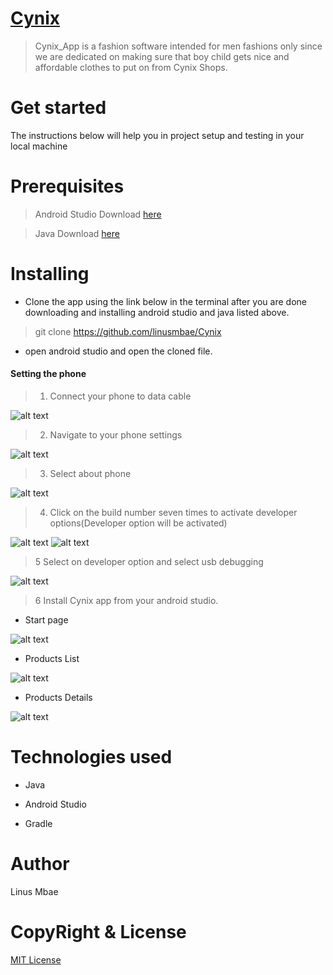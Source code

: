 # [Cynix](https://github.com/linusmbae/Cynix)

> Cynix_App is a fashion  software intended for men fashions only since we are dedicated on making sure that boy child gets nice and affordable clothes to put on from Cynix Shops.

# Get started

The instructions below will help you in project setup and testing in your local machine

# Prerequisites

> Android Studio Download [here](https://developer.android.com/studio/install)

> Java Download [here](https://www.oracle.com/java/technologies/javase-jdk11-downloads.html)

# Installing

* Clone the app using the link below in the terminal after you are done downloading and installing android studio and java listed above.

> git clone https://github.com/linusmbae/Cynix

* open android studio and open the cloned file.

#### Setting the phone

> 1. Connect your phone to data cable

![alt text](https://github.com/linusmbae/Cynix/blob/master/app/src/main/res/drawable-v24/front.jpg)

> 2. Navigate to your phone settings

![alt text](https://github.com/linusmbae/Cynix/blob/master/app/src/main/res/drawable-v24/1.jpeg)

> 3. Select about phone

![alt text](https://github.com/linusmbae/Cynix/blob/master/app/src/main/res/drawable-v24/about.jpg)

> 4. Click on the build number seven times to activate developer options(Developer option will be activated)

![alt text](https://github.com/linusmbae/Cynix/blob/master/app/src/main/res/drawable-v24/2.jpg)
![alt text](https://github.com/linusmbae/Cynix/blob/master/app/src/main/res/drawable-v24/3.jpg)

> 5 Select on developer option and select usb debugging

![alt text](https://github.com/linusmbae/Cynix/blob/master/app/src/main/res/drawable-v24/4.jpg)

> 6 Install Cynix app from your android studio.

* Start page

![alt text](https://github.com/linusmbae/Cynix/blob/master/app/src/main/res/drawable-v24/startpage.png)

* Products List

![alt text](https://github.com/linusmbae/Cynix/blob/master/app/src/main/res/drawable-v24/productList.png)

* Products Details

![alt text](https://github.com/linusmbae/Cynix/blob/master/app/src/main/res/drawable-v24/productDetails.png)

# Technologies used

* Java

* Android Studio

* Gradle

# Author
Linus Mbae

# CopyRight & License

[MIT License](https://github.com/linusmbae/Cynix/blob/master/LICENSE)


